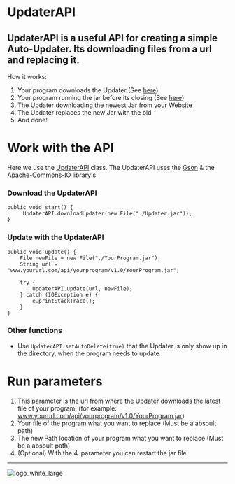 # UpdaterAPI

UpdaterAPI is a useful API for creating a simple Auto-Updater. Its downloading files from a url and replacing it.
---
How it works:

1. Your program downloads the Updater (See [here](#download-the-updaterapi))
2. Your program running the jar before its closing (See [here](#update-with-the-updaterapi))
3. The Updater downloading the newest Jar from your Website
4. The Updater replaces the new Jar with the old
5. And done!

# Work with the API

Here we use the [UpdaterAPI](https://github.com/ZeusSeinGrossopa/UpdaterAPI/blob/master/src/test/java/UpdaterAPI.java)
class. The UpdaterAPI uses the [Gson](https://github.com/google/gson) &
the [Apache-Commons-IO](https://github.com/apache/commons-io) library's

### Download the UpdaterAPI

```
public void start() {
     UpdaterAPI.downloadUpdater(new File("./Updater.jar"));
}

```

### Update with the UpdaterAPI

```
public void update() {
    File newFile = new File("./YourProgram.jar");
    String url = "www.yoururl.com/api/yourprogram/v1.0/YourProgram.jar";

    try {
        UpdaterAPI.update(url, newFile);
    } catch (IOException e) {
        e.printStackTrace();
    }
}
```

### Other functions

- Use `UpdaterAPI.setAutoDelete(true)` that the Updater is only show up in the directory, when the program needs to
  update

# Run parameters

1. This parameter is the url from where the Updater downloads the latest file of your program. (for
   example: www.yoururl.com/api/yourprogram/v1.0/YourProgram.jar)
2. Your file of the program what you want to replace (Must be a absoult path)
3. The new Path location of your program what you want to replace (Must be a absoult path)
4. (Optional) With the 4. parameter you can restart the jar file

---

![logo_white_large](https://user-images.githubusercontent.com/80217114/157707596-ddf31272-8360-4356-8ed6-405ce45e536c.png)
